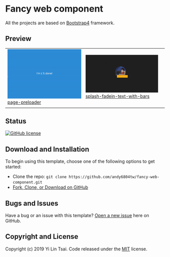# Fancy web component
All the projects are based on [Bootstrap4](http://startbootstrap.com/) framework.

## Preview

<table>
    <tbody>
        <tr>
            <td>
                <img src="page-preloader/screenshot/demo.gif" width="300px"><br>
                <a href="https://andy6804tw.github.io/fancy-web-component/page-preloader/">page-preloader</a>
            </td>
            <td>
                <img src="splash-fadein-text-with-bars/screenshot/demo.gif" width="300px"><br>
                <a href="https://andy6804tw.github.io/fancy-web-component/splash-fadein-text-with-bars">splash-fadein-text-with-bars</a>
            </td>
            <td>
                <!-- <img src="Sidebar Collapse/screenshot/demo.gif" width="300px"><br>
                <a href="https://andy6804tw.github.io/fancy-web-component/Sidebar Collapse">Sidebar Collapse</a> -->
            </td>
        </tr>
        <tr>
            <td>
                <!-- <img src="fancy-dashboard/screenshot/demo.png" width="300px"><br>
                <a href="https://andy6804tw.github.io/fancy-web-component/fancy-dashboard">fancy dashboard</a> -->
             </td>
        </tr>
    </tbody>
</table>

## Status

[![GitHub license](https://img.shields.io/badge/license-MIT-blue.svg)](https://github.com/andy6804tw/fancy-web-component/blob/master/LICENSE)

## Download and Installation

To begin using this template, choose one of the following options to get started:

-   Clone the repo: `git clone https://github.com/andy6804tw/fancy-web-component.git`
-   [Fork, Clone, or Download on GitHub](https://github.com/andy6804tw/fancy-web-component)

## Bugs and Issues

Have a bug or an issue with this template? [Open a new issue](https://github.com/andy6804tw/fancy-web-component/issues) here on GitHub.

## Copyright and License

Copyright (c) 2019 Yi Lin Tsai. Code released under the [MIT](https://github.com/andy6804tw/fancy-web-component/blob/master/LICENSE) license.
